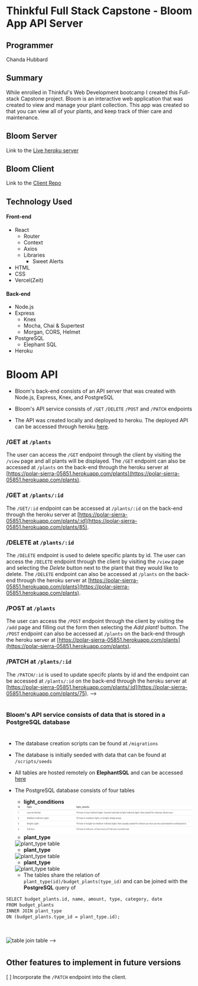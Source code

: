 # Thinkful Full Stack Capstone - Bloom App API Server

## Programmer
Chanda Hubbard

## Summary

While enrolled in Thinkful's Web Development bootcamp I created this Full-stack Capstone project.  Bloom is an interactive web application that was created to view and manage your plant collection.  This app was created so that you can view all of your plants, and keep track of thier care and maintenance.

## Bloom Server
Link to the [Live heroku server](https://polar-sierra-05851.herokuapp.com)

## Bloom Client
Link to the [Client Repo](https://github.com/ChandaHubbard/bloom-client)

## Technology Used
#### Front-end
- React
    - Router
    - Context
    - Axios
    - Libraries
        - Sweet Alerts
- HTML
- CSS
- Vercel(Zeit)

#### Back-end
- Node.js
- Express
    - Knex
    - Mocha, Chai & Supertest
    - Morgan, CORS, Helmet
- PostgreSQL
    - Elephant SQL
- Heroku

# 

# Bloom API
- Bloom's back-end consists of an API server that was created with Node.js, Express, Knex, and PostgreSQL
 
- Bloom's API service consists of `/GET` `/DELETE` `/POST` and `/PATCH` endpoints

- The API was created locally and deployed to heroku.  The deployed API can be accessed through heroku 
[here](https://polar-sierra-05851.herokuapp.com).

### /GET at `/plants`
The user can access the `/GET` endpoint through the client by visiting the `/view` page and all plants will be displayed.  The `/GET` endpoint can also be accessed at `/plants` on the back-end through the heroku server at [https://polar-sierra-05851.herokuapp.com/plants](https://polar-sierra-05851.herokuapp.com/plants).

### /GET at `/plants/:id`
The `/GET/:id` endpoint can be accessed at `/plants/:id` on the back-end through the heroku server at [https://polar-sierra-05851.herokuapp.com/plants/:id](https://polar-sierra-05851.herokuapp.com/plants/85).

### /DELETE at `/plants/:id`
The `/DELETE` endpoint is used to delete specific plants by id. The user can access the `/DELETE` endpoint through the client by visiting the `/view` page and selecting the <i>Delete</i> button next to the plant that they would like to delete.  The `/DELETE` endpoint can also be accessed at `/plants` on the back-end through the heroku server at [https://polar-sierra-05851.herokuapp.com/plants](https://polar-sierra-05851.herokuapp.com/plants).

### /POST at `/plants`
The user can access the `/POST` endpoint through the client by visiting the `/add` page and filling out the form then selecting the <i>Add plant!</i> button.  The `/POST` endpoint can also be accessed at `/plants` on the back-end through the heroku server at [https://polar-sierra-05851.herokuapp.com/plants](https://polar-sierra-05851.herokuapp.com/plants).

### /PATCH at `/plants/:id`
The `/PATCH/:id` is used to update specifc plants by id and the endpoint can be accessed at `/plants/:id` on the back-end through the heroku server at [https://polar-sierra-05851.herokuapp.com/plants/:id](https://polar-sierra-05851.herokuapp.com/plants/75). -->

# 
### Bloom's API service consists of data that is stored in a PostgreSQL database
# 

- The database creation scripts can be found at `/migrations`
- The database is initially seeded with data that can be found at `/scripts/seeds`
- All tables are hosted remotely on <b>ElephantSQL</b> and can be accessed 
[here](	postgres://xobyklgi:mFIiNp2lMwOg9rEodx2o-VpSxsFjKpEx@hanno.db.elephantsql.com:5432/xobyklgi)

- The PostgreSQL database consists of four tables 
    - <b>light_conditions</b> 
    <img src="./src/screens/light_conditions.png" alt="light_conditions table">

    - <b>plant_type</b> 
    <img src="images/plant_type.png" alt="plant_type table">

    - <b>plant_type</b> 
    <img src="images/plant_type.png" alt="plant_type table">

    - <b>plant_type</b> 
    <img src="images/plant_type.png" alt="plant_type table">

    - The tables share the relation of `plant_type(id)/budget_plants(type_id)` and can be joined with the <b>PostgreSQL</b> query of <br>

````
SELECT budget_plants.id, name, amount, type, category, date
FROM budget_plants
INNER JOIN plant_type
ON (budget_plants.type_id = plant_type.id);
````
<br><br>
<img src="images/tablejoin.png" alt="table join table"> -->

# 

## Other features to implement in future versions

[ ] Incorporate the `/PATCH` endpoint into the client. 


